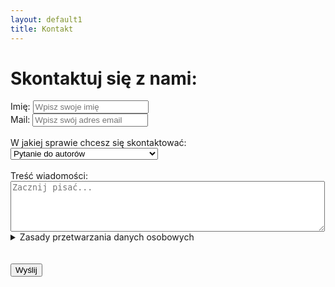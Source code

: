 ```yaml
---
layout: default1
title: Kontakt
---
```

# Skontaktuj się z nami:
<form action="/submit-form" method="post" class="-mt-4 bg-white shadow-sm">
<div class="p-4">
    <!-- Pole tekstowe -->
    <label for="imie">Imię:</label>
    <input class="bg-greyBase inset-shadow-md inset-shadow-amber-950" type="text" id="imie" name="imie" placeholder="Wpisz swoje imię" required>
    <br>
    <label for="mail">Mail:</label>
    <input class="bg-greyBase inset-shadow-md inset-shadow-amber-950" type="text" id="mail" name="mail" placeholder="Wpisz swój adres email" required>
    <br><br>
    <!-- Pole wyboru z optgroup -->
    <label for="temat">W jakiej sprawie chcesz się skontaktować:</label>
    <select class="bg-greyBase inset-shadow-md inset-shadow-amber-950" id="temat" name="temat" required>
            <optgroup label="Pochwały">
                <option value="pytanie">Pytanie do autorów</option>
                <option value="wspolpraca">Współpraca</option>
                <option value="zespol">Dołącz do zespołu</option>
        </optgroup>
        <optgroup label="Skargi">
            <option value="blad">Zgłoś błąd na stronie</option>
            <option value="rodo">Zgłoś naruszenie praw autorskich</option>
        </optgroup>
        <option value="inne">Inne</option>
    </select>
    <br><br>
    <label for="tresc">Treść wiadomości:</label><br>
    <textarea class="bg-greyBase inset-shadow-md inset-shadow-amber-950" id="tresc" name="tresc" rows="5" cols="60" placeholder="Zacznij pisać..." required></textarea>
    <br>
    <!-- Rozwijane zasady przetwarzania danych -->
        <details>
            <summary class="text-greyBaseDark">Zasady przetwarzania danych osobowych</summary>
            <p class="bg-greyBase rounded-lg">
                Administratorem Twoich danych osobowych jest firma XYZ. Dane są przetwarzane w celu realizacji zgłoszenia oraz w celach statystycznych. 
                Masz prawo dostępu do swoich danych, ich poprawiania, usunięcia lub ograniczenia przetwarzania. Więcej informacji znajdziesz w naszej 
                <a href="/polityka-prywatnosci">Polityce Prywatności</a>.
            </p>
        </details>
        <br>
    <br>
    <!-- Przycisk -->
    <button type="submit"
        class="max-w-[200px] max-h-[150px] px-6 red-yellow-button py-1 sm:px-10 md:px-16 sm:py-4 cursor-pointer rounded-full orangeShadow font-medium">
        Wyślij
    </button>
</div>
</form>
